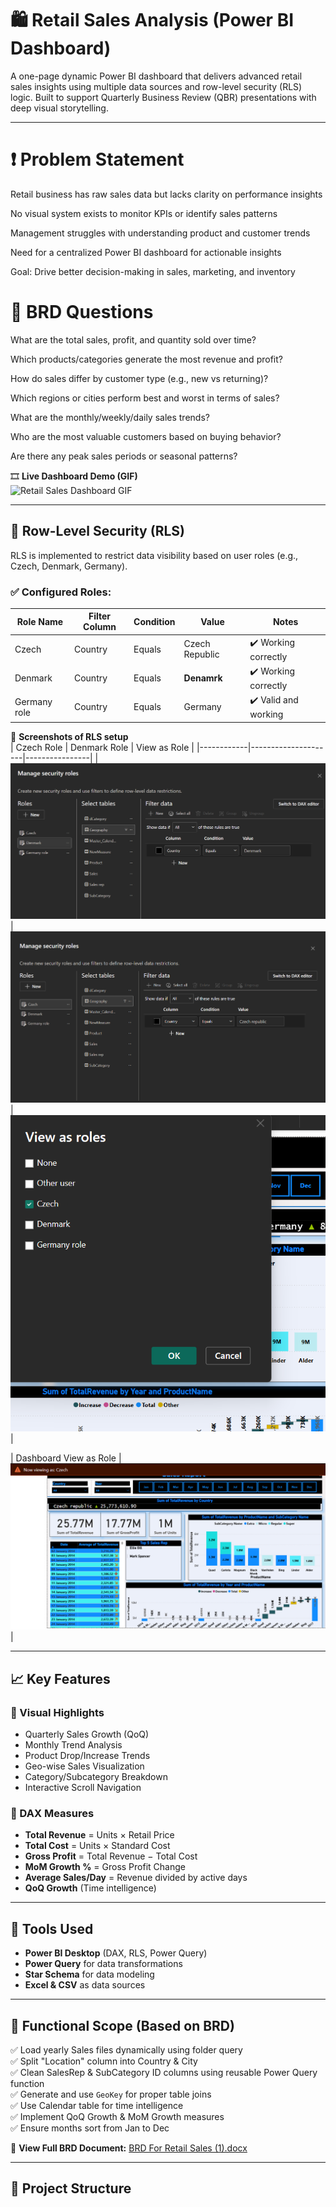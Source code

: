 # 🛍️ Retail Sales Analysis (Power BI Dashboard)

A one-page dynamic Power BI dashboard that delivers advanced retail sales insights using multiple data sources and row-level security (RLS) logic. Built to support Quarterly Business Review (QBR) presentations with deep visual storytelling.

---
# ❗ Problem Statement 
   Retail business has raw sales data but lacks clarity on performance insights

   No visual system exists to monitor KPIs or identify sales patterns

   Management struggles with understanding product and customer trends

   Need for a centralized Power BI dashboard for actionable insights

   
   Goal: Drive better decision-making in sales, marketing, and inventory

# 🧠 BRD Questions 
What are the total sales, profit, and quantity sold over time?

Which products/categories generate the most revenue and profit?

How do sales differ by customer type (e.g., new vs returning)?

Which regions or cities perform best and worst in terms of sales?

What are the monthly/weekly/daily sales trends?

Who are the most valuable customers based on buying behavior?

Are there any peak sales periods or seasonal patterns?

🎞️ **Live Dashboard Demo (GIF)**  
![Retail Sales Dashboard GIF](images/dashboard.gif)

---

## 🔐 Row-Level Security (RLS)

RLS is implemented to restrict data visibility based on user roles (e.g., Czech, Denmark, Germany).

### ✅ Configured Roles:

| Role Name     | Filter Column | Condition | Value           | Notes                            |
|---------------|----------------|-----------|------------------|----------------------------------|
| Czech         | Country        | Equals    | Czech Republic   | ✔️ Working correctly              |
| Denmark       | Country        | Equals    | **Denamrk**      | ✔️ Working correctly              |
| Germany role  | Country        | Equals    | Germany          | ✔️ Valid and working              |

📸 **Screenshots of RLS setup**  
| Czech Role | Denmark Role  | View as Role | 
|------------|---------------------|----------------|
| ![](images/Rls1.png) | ![](images/Rls2.png) | ![](images/Rls3.png) |

| Dashboard View as Role |
![](images/Denmarkview.png) |

---

## 📈 Key Features

### 📌 Visual Highlights

- Quarterly Sales Growth (QoQ)
- Monthly Trend Analysis
- Product Drop/Increase Trends
- Geo-wise Sales Visualization
- Category/Subcategory Breakdown
- Interactive Scroll Navigation

### 🧮 DAX Measures

- **Total Revenue** = Units × Retail Price  
- **Total Cost** = Units × Standard Cost  
- **Gross Profit** = Total Revenue − Total Cost  
- **MoM Growth %** = Gross Profit Change  
- **Average Sales/Day** = Revenue divided by active days  
- **QoQ Growth** (Time intelligence)

---

## 🧰 Tools Used

- **Power BI Desktop** (DAX, RLS, Power Query)
- **Power Query** for data transformations
- **Star Schema** for data modeling
- **Excel & CSV** as data sources

---

## 📝 Functional Scope (Based on BRD)

✅ Load yearly Sales files dynamically using folder query  
✅ Split "Location" column into Country & City  
✅ Clean SalesRep & SubCategory ID columns using reusable Power Query function  
✅ Generate and use `GeoKey` for proper table joins  
✅ Use Calendar table for time intelligence  
✅ Implement QoQ Growth & MoM Growth measures  
✅ Ensure months sort from Jan to Dec  

📄 **View Full BRD Document:** [BRD For Retail Sales (1).docx](./BRD%20For%20Retail%20Sales%20(1).docx)

---

## 📂 Project Structure

